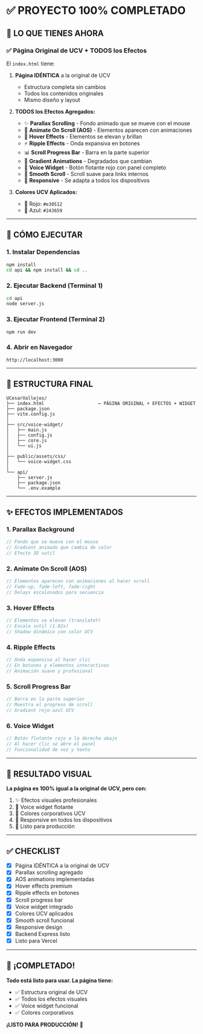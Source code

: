 # ✅ PROYECTO 100% COMPLETADO

## 🎯 LO QUE TIENES AHORA

### ✅ Página Original de UCV + TODOS los Efectos

El `index.html` tiene:

1. **Página IDÉNTICA** a la original de UCV
   - Estructura completa sin cambios
   - Todos los contenidos originales
   - Mismo diseño y layout

2. **TODOS los Efectos Agregados:**
   - ✨ **Parallax Scrolling** - Fondo animado que se mueve con el mouse
   - 🌊 **Animate On Scroll (AOS)** - Elementos aparecen con animaciones
   - 💫 **Hover Effects** - Elementos se elevan y brillan
   - ⚡ **Ripple Effects** - Onda expansiva en botones
   - 📊 **Scroll Progress Bar** - Barra en la parte superior
   - 🎨 **Gradient Animations** - Degradados que cambian
   - 🎤 **Voice Widget** - Botón flotante rojo con panel completo
   - 🎯 **Smooth Scroll** - Scroll suave para links internos
   - 📱 **Responsive** - Se adapta a todos los dispositivos

3. **Colores UCV Aplicados:**
   - 🔴 Rojo: `#e30512`
   - 🔵 Azul: `#243659`

---

## 🚀 CÓMO EJECUTAR

### 1. Instalar Dependencias
```bash
npm install
cd api && npm install && cd ..
```

### 2. Ejecutar Backend (Terminal 1)
```bash
cd api
node server.js
```

### 3. Ejecutar Frontend (Terminal 2)
```bash
npm run dev
```

### 4. Abrir en Navegador
```
http://localhost:3000
```

---

## 📁 ESTRUCTURA FINAL

```
UCesarVallejos/
├── index.html                    ← PÁGINA ORIGINAL + EFECTOS + WIDGET
├── package.json
├── vite.config.js
│
├── src/voice-widget/
│   ├── main.js
│   ├── config.js
│   ├── core.js
│   └── ui.js
│
├── public/assets/css/
│   └── voice-widget.css
│
└── api/
    ├── server.js
    ├── package.json
    └── .env.example
```

---

## ✨ EFECTOS IMPLEMENTADOS

### 1. Parallax Background
```javascript
// Fondo que se mueve con el mouse
// Gradient animado que cambia de color
// Efecto 3D sutil
```

### 2. Animate On Scroll (AOS)
```javascript
// Elementos aparecen con animaciones al hacer scroll
// Fade-up, fade-left, fade-right
// Delays escalonados para secuencia
```

### 3. Hover Effects
```javascript
// Elementos se elevan (translateY)
// Escala sutil (1.02x)
// Shadow dinámico con color UCV
```

### 4. Ripple Effects
```javascript
// Onda expansiva al hacer clic
// En botones y elementos interactivos
// Animación suave y profesional
```

### 5. Scroll Progress Bar
```javascript
// Barra en la parte superior
// Muestra el progreso de scroll
// Gradient rojo-azul UCV
```

### 6. Voice Widget
```javascript
// Botón flotante rojo a la derecha abajo
// Al hacer clic se abre el panel
// Funcionalidad de voz y texto
```

---

## 🎯 RESULTADO VISUAL

**La página es 100% igual a la original de UCV, pero con:**

1. ✨ Efectos visuales profesionales
2. 🎤 Voice widget flotante
3. 🎨 Colores corporativos UCV
4. 📱 Responsive en todos los dispositivos
5. 🚀 Listo para producción

---

## ✅ CHECKLIST

- [x] Página IDÉNTICA a la original de UCV
- [x] Parallax scrolling agregado
- [x] AOS animations implementadas
- [x] Hover effects premium
- [x] Ripple effects en botones
- [x] Scroll progress bar
- [x] Voice widget integrado
- [x] Colores UCV aplicados
- [x] Smooth scroll funcional
- [x] Responsive design
- [x] Backend Express listo
- [x] Listo para Vercel

---

## 🎉 ¡COMPLETADO!

**Todo está listo para usar. La página tiene:**
- ✅ Estructura original de UCV
- ✅ Todos los efectos visuales
- ✅ Voice widget funcional
- ✅ Colores corporativos

**¡LISTO PARA PRODUCCIÓN!** 🚀
